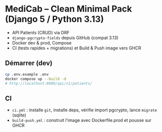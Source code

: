 # MediCab – Clean Minimal Pack (Django 5 / Python 3.13)

- API Patients (CRUD) via DRF
- `django-pgcrypto-fields` depuis GitHub (compat 3.13)
- Docker dev & prod, Compose
- CI (tests rapides + migrations) et Build & Push image vers GHCR

## Démarrer (dev)
```bash
cp .env.example .env
docker compose up --build -d
# http://localhost:8000/api/v1/patients/
```

## CI
- `ci.yml` : installe `git`, installe deps, vérifie import pgcrypto, lance `migrate` (sqlite)
- `build-push.yml` : construit l'image avec Dockerfile.prod et pousse sur GHCR
